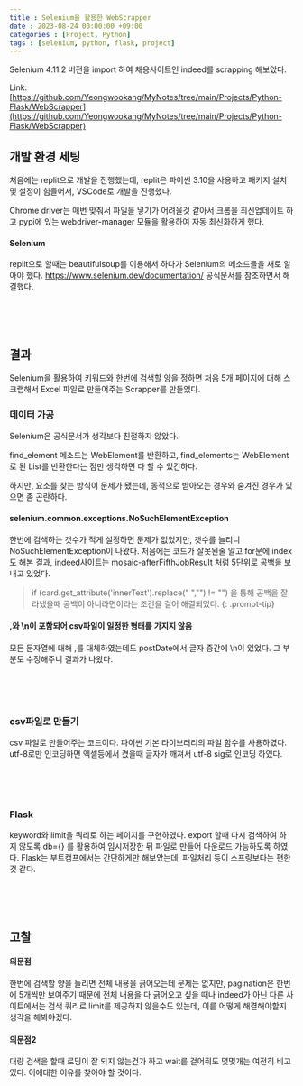 ```yaml
---
title : Selenium을 활용한 WebScrapper
date : 2023-08-24 00:00:00 +09:00
categories : [Project, Python]
tags : [selenium, python, flask, project] 
---
```

Selenium 4.11.2 버전을 import 하여 채용사이트인 indeed를 scrapping 해보았다.

Link: [https://github.com/Yeongwookang/MyNotes/tree/main/Projects/Python-Flask/WebScrapper](https://github.com/Yeongwookang/MyNotes/tree/main/Projects/Python-Flask/WebScrapper)

## **개발 환경 세팅**

처음에는 replit으로 개발을 진행했는데, replit은 파이썬 3.10을 사용하고 패키지 설치 및 설정이 힘들어서, VSCode로 개발을 진행했다. 

Chrome driver는 매번 맞춰서 파일을 넣기가 어려울것 같아서 크롬을 최신업데이트 하고 pypi에 있는 webdriver-manager 모듈을 활용하여 자동 최신화하게 했다.

#### **Selenium**
replit으로 할때는 beautifulsoup를 이용해서 하다가 Selenium의 메소드들을 새로 알아야 했다.
https://www.selenium.dev/documentation/ 공식문서를 참조하면서 해결했다.

<br>
<br>
<br>

## **결과**
Selenium을 활용하여 키워드와 한번에 검색할 양을 정하면 처음 5개 페이지에 대해 스크랩해서 Excel 파일로 만들어주는 Scrapper를 만들었다.


### **데이터 가공**
Selenium은 공식문서가 생각보다 친절하지 않았다.

find_element 메소드는 WebElement를 반환하고, find_elements는 WebElement로 된 List를 반환한다는 점만 생각하면 다 할 수 있긴하다.

하지만, 요소를 찾는 방식이 문제가 됐는데, 동적으로 받아오는 경우와 숨겨진 경우가 있으면 좀 곤란하다.

#### **selenium.common.exceptions.NoSuchElementException**
한번에 검색하는 갯수가 적게 설정하면 문제가 없었지만, 갯수를 늘리니 NoSuchElementException이 나왔다.
처음에는 코드가 잘못된줄 알고 for문에 index도 해본 결과, indeed사이트는 mosaic-afterFifthJobResult 처럼 5단위로 공백을 보내고 있었다.

>if (card.get_attribute('innerText').replace(" ","") != "") 을 통해 공백을 잘라냈을때 공백이 아니라면이라는 조건을 걸어 해결되었다.
{: .prompt-tip}

#### **,와 \n이 포함되어 csv파일이 일정한 형태를 가지지 않음**
모든 문자열에 대해 ,를 대체하였는데도 postDate에서 글자 중간에 \n이 있었다.
그 부분도 수정해주니 결과가 나왔다.


<br>
<br>
<br>

### **csv파일로 만들기**
csv 파일로 만들어주는 코드이다. 파이썬 기본 라이브러리의 파일 함수를 사용하였다.
utf-8로만 인코딩하면 엑셀등에서 켰을때 글자가 깨져서 utf-8 sig로 인코딩 하였다.

<br>
<br>
<br>

### **Flask** 

keyword와 limit을 쿼리로 하는 페이지를 구현하였다. export 할때 다시 검색하여 하지 않도록 db={} 를 활용하여 임시저장한 뒤
파일로 만들어 다운로드 가능하도록 하였다.
Flask는 부트캠프에서는 간단하게만 해보았는데, 파일처리 등이 스프링보다는 편한 것 같다.

<br>
<br>
<br>

## **고찰**

#### **의문점**
한번에 검색할 양을 늘리면 전체 내용을 긁어오는데 문제는 없지만, pagination은 한번에 5개씩만 보여주기 때문에 전체 내용을 다 긁어오고 싶을 때나 indeed가 아닌 다른 사이트에서는 검색 쿼리로 limit를 제공하지 않을수도 있는데, 이를 어떻게 해결해야할지 생각을 해봐야겠다.

#### **의문점2**
대량 검색을 할때 로딩이 잘 되지 않는건가 하고 wait를 걸어줘도 몇몇개는 여전히 비고있다. 
이에대한 이유를 찾아야 할 것이다.